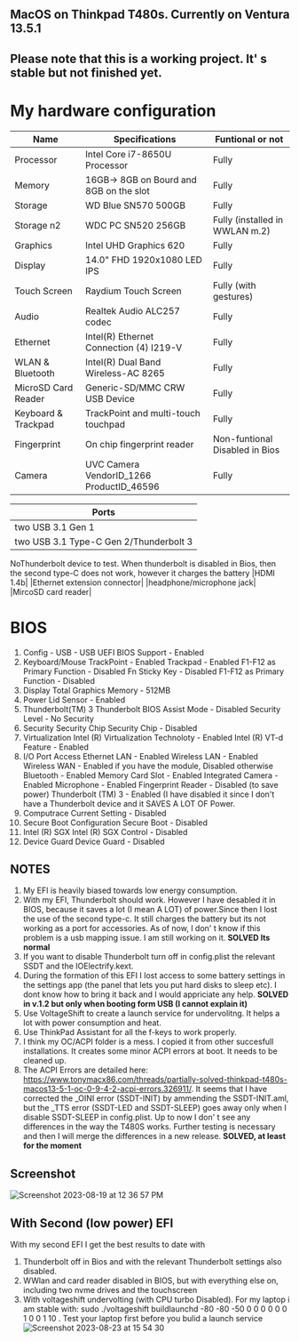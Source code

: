 ## MacOS on Thinkpad T480s. Currently on Ventura 13.5.1

## Please note that this is a working project. It' s stable but not finished yet. 

# My hardware configuration
| Name                | Specifications | Funtional or not |
| ------------------- | -----------------------------------------|---------------|
| Processor           | Intel Core i7-8650U Processor            |Fully|
| Memory              | 16GB-> 8GB on Bourd and 8GB on the slot  |Fully|
| Storage             | WD Blue SN570 500GB                      |Fully|
| Storage  n2         | WDC PC SN520  256GB                      |Fully (installed in WWLAN m.2)| 
| Graphics            | Intel UHD Graphics 620                   |Fully|
| Display             | 14.0" FHD 1920x1080 LED IPS              |Fully|
| Touch Screen        | Raydium Touch Screen                     |Fully (with gestures)|
| Audio               | Realtek Audio ALC257 codec               |Fully |
| Ethernet            | Intel(R) Ethernet Connection (4) I219-V  |Fully|
| WLAN & Bluetooth    | Intel(R) Dual Band Wireless-AC 8265      |Fully 
| MicroSD Card Reader | Generic-SD/MMC CRW USB Device            |Fully|
| Keyboard & Trackpad | TrackPoint and multi-touch touchpad      |Fully
| Fingerprint         | On chip fingerprint reader               |Non-funtional Disabled in Bios|
| Camera              |UVC Camera VendorID_1266 ProductID_46596  |Fully||


|Ports |
|------|
|two USB 3.1 Gen 1|  Fully working|
|two USB 3.1 Type-C Gen 2/Thunderbolt 3|
NoThunderbolt device to test.  When thunderbolt is disabled in Bios, then the second type-C does not work, however it charges the battery
|HDMI 1.4b|
|Ethernet extension connector|
|headphone/microphone jack|
|MircoSD card reader|

# BIOS
1. Config - USB - USB UEFI BIOS Support - Enabled
2. Keyboard/Mouse TrackPoint - Enabled
Trackpad - Enabled
F1-F12 as Primary Function - Disabled
Fn Sticky Key - Disabled
F1-F12 as Primary Function - Disabled
3. Display
Total Graphics Memory - 512MB
4. Power Lid Sensor - Enabled
5. Thunderbolt(TM) 3
Thunderbolt BIOS Assist Mode - Disabled
Security Level - No Security
6. Security
Security Chip
Security Chip - Disabled
7. Virtualization
Intel (R) Virtualization Technoloty - Enabled
Intel (R) VT-d Feature - Enabled
8. I/O Port Access
Ethernet LAN - Enabled
Wireless LAN - Enabled
Wireless WAN - Enabled if you have the module, Disabled otherwise
Bluetooth - Enabled
Memory Card Slot - Enabled
Integrated Camera - Enabled
Microphone - Enabled
Fingerprint Reader - Disabled (to save power)
Thunderbolt (TM) 3 - Enabled (I have disabled it since I don't have a Thunderbolt device and it SAVES A LOT OF Power.
9. Computrace
Current Setting - Disabled
10. Secure Boot Configuration
Secure Boot - Disabled
11. Intel (R) SGX
Intel (R) SGX Control - Disabled
12. Device Guard
Device Guard - Disabled

## NOTES
1. My EFI is heavily biased towards low energy consumption. 
2. With my EFI, Thunderbolt should work. However I have desabled it in BIOS, because it saves a lot (I mean A LOT) of power.Since then I lost the use of the second type-c. It still charges the battery but its not working as a port for accessories. As of now, I don' t know if this problem is a usb mapping issue. I am still working on it. **SOLVED Its normal**
3. If you want to disable Thunderbolt turn off in config.plist  the relevant SSDT and the IOElectrify.kext. 
4. During the formation of this EFI I lost access to some battery settings in the settings app (the panel that lets you put hard disks to sleep etc). I dont know how to bring it back and I would appriciate any help. **SOLVED in v.1.2 but only when booting form USB (I cannot explain it)**
5. Use VoltageShift to create a launch service for undervolitng. It helps a lot with power consumption and heat.
6. Use ThinkPad Assistant for all the f-keys to work properly.
7. I think my OC/ACPI folder is a mess. I copied it from other succesfull installations. It creates some minor ACPI errors at boot. It needs to be cleaned up.
8. The ACPI Errors are detailed here: https://www.tonymacx86.com/threads/partially-solved-thinkpad-t480s-macos13-5-1-oc-0-9-4-2-acpi-errors.326911/. It seems that I have corrected the _OINI error (SSDT-INIT) by ammending the SSDT-INIT.aml, but the _TTS error (SSDT-LED and SSDT-SLEEP) goes away only when I disable SSDT-SLEEP in config.plist. Up to now I don' t see any differences in the way the T480S works. Further testing is necessary and then I will merge the differences in a new release.  **SOLVED, at least for the moment**


## Screenshot   


![Screenshot 2023-08-19 at 12 36 57 PM](https://github.com/Hasodikis/T480S-Hackintosh/assets/61179177/baac1f7d-6028-4f55-86c4-78bdbe02c721)

## With Second (low power) EFI
With my second EFI I get the best results to date with 
1. Thunderbolt off in Bios and with the relevant Thunderbolt settings also disabled.
2. WWlan and card reader disabled in BIOS,
but with everything else on, including two nvme drives and the touchscreen
3. With voltageshift undervolting (with CPU turbo Disabled). For my laptop i am stable with: sudo ./voltageshift buildlaunchd  -80 -80 -50 0 0 0 0 0 0 1 0 0 1 10 . Test your laptop first before you bulid a launch service
![Screenshot 2023-08-23 at 15 54 30](https://github.com/Hasodikis/T480S-Hackintosh/assets/61179177/1576e859-c198-4ca9-bb0e-8bac7beb0385)


